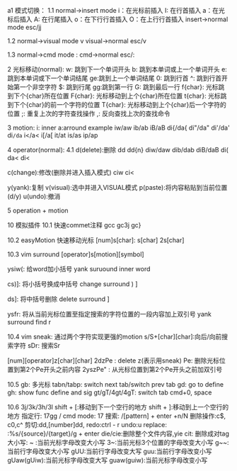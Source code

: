 a1 模式切换：
1.1 normal->insert mode
i：在光标前插入
I: 在行首插入
a：在光标后插入
A: 在行尾插入
o：在下行行首插入
O：在上行行首插入
insert->normal mode
esc/jj

1.2 normal->visual mode
v
visual->normal
esc/v

1.3 normal->cmd mode
:
cmd->normal
esc/:

2 光标移动(normal):
w: 跳到下一个单词开头
b: 跳到本单词或上一个单词开头
e: 跳到本单词或下一个单词结尾
ge:跳到上一个单词结尾
0: 跳到行首
^: 跳到行首开始第一个非空字符
$: 跳到行尾
gg:跳到第一行
G: 跳到最后一行
f{char}: 光标跳到下个{char}所在位置
F{char}: 光标移动到上个{char}所在位置
t{char}: 光标跳到下个{char}的前一个字符的位置
T{char}: 光标移动到上个{char}后一个字符的位置
;: 重复上次的字符查找操作
,: 反向查找上次的查找命令

3 motion:
i: inner a:arround
example 
iw/aw ib/ab iB/aB di{/da{ di"/da" di'/da' di`/da`
i</a< i[/a[ it/at is/as ip/ap

4 operator(normal):
4.1 d(delete):删除
dd dd{n}
diw/daw dib/dab diB/daB di( da< di<

c(change):修改(删除并进入插入模式)
ciw ci<

y(yank):复制
v(visual):选中并进入VISUAL模式
p(paste):将内容粘贴到当前位置(d/y)
u(undo):撤消

5 operation + motion


10 模拟插件
10.1 快速commet注释
gcc gc3j gc}

10.2 easyMotion 快速移动光标
<space><space>[num]s[char]: <space><space>s[char] <space><space>2s[char]

10.3 vim surround
[operator]s[motion][symbol]

ysiw(: 给word加小括号
yank suruound inner word

cs)]: 将小括号换成中括号
change surround ) ]

ds]: 将中括号删除
delete surround ]

ysfr: 将从当前光标位置至指定搜索的字符位置的一段内容加上双引号
yank surround find r

10.4 vim sneak: 通过两个字符实现更强的motion
s/S+[char][char]:向后/向前搜索字符
sDr: 搜索Sr

[num][operator]z[char][char]
2dzPe : delete z(表示用sneak) Pe: 删除光标位置到第2个Pe开头之前内容
2yszPe" : 从光标位置到第2个Pe开头之前加双引号

10.5 
gb: 多光标
tabn/tabp: switch next tab/switch prev tab
gd: go to define
gh: show func define and sig
gt/gT/4gt/4gT: switch tab
cmd+0, space

10.6
3j/3k/3h/3l
shift + [:移动到下一个空行的地方
shift + ]:移动到上一个空行的地方
指定行: 17gg / cmd mode: 17<enter>
搜索: /[pattern] + enter +n/N
删除操作:c$, c0,c^
剪切:dd,[number]dd,
redo:ctrl - r
undo:u
replace: :%s/{source}/{target}/g + enter
die/cie:删除整个文件内容,yie
cit: 删除成对tag
大小写: 
~ :当前光标字母改变大小写
3~:当前光标3个位置的字母改变大小写
g~~:当前行字母改变大小写
gUU:当前行字母改变大写
guu:当前行字母改变小写
gUaw(gUiw):当前光标字母改变大写
guaw(guiw):当前光标字母改变小写
